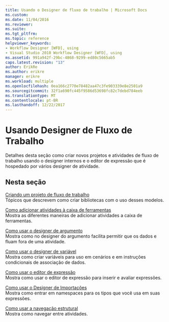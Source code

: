 ```yaml
---
title: Usando o Designer de fluxo de trabalho | Microsoft Docs
ms.custom: 
ms.date: 11/04/2016
ms.reviewer: 
ms.suite: 
ms.tgt_pltfrm: 
ms.topic: reference
helpviewer_keywords:
- Workflow Designer [WFD], using
- Visual Studio 2010 Workflow Designer [WFD], using
ms.assetid: 991a942f-29bc-4868-9299-ed80c5665ab5
caps.latest.revision: "13"
author: ErikRe
ms.author: erikre
manager: erikre
ms.workload: multiple
ms.openlocfilehash: 0ea166c2770e78482aa47c3fe903339e8e2501a9
ms.sourcegitcommit: 32f1a690fc445f9586d53698fc82c7debd784eeb
ms.translationtype: MT
ms.contentlocale: pt-BR
ms.lasthandoff: 12/22/2017
---
```

# <a name="using-the-workflow-designer"></a>Usando Designer de Fluxo de Trabalho
Detalhes desta seção como criar novos projetos e atividades de fluxo de trabalho usando o designer internos e o editor de expressão que é hospedado por vários designer de atividade.  
  
## <a name="in-this-section"></a>Nesta seção  
 [Criando um projeto de fluxo de trabalho](../workflow-designer/creating-a-workflow-project.md)  
 Tópicos que descrevem como criar bibliotecas com o uso desses modelos.  
  
 [Como adicionar atividades à caixa de ferramentas](../workflow-designer/how-to-add-activities-to-the-toolbox.md)  
 Mostra as diferentes maneiras de adicionar atividades a caixa de ferramentas.  
  
 [Como usar o designer de argumento](../workflow-designer/how-to-use-the-argument-designer.md)  
 Mostra como no designer do argumento facilita permitir que os dados e fluam fora de uma atividade.  
  
 [Como usar o designer de variável](../workflow-designer/how-to-use-the-variable-designer.md)  
 Mostra como criar variáveis para uso em cenários e em instruções condicionais de associação de dados.  
  
 [Como usar o editor de expressão](../workflow-designer/how-to-use-the-expression-editor.md)  
 Mostra como usar o editor de expressão para inserir e avaliar expressões.  
  
 [Como usar o Designer de Importações](../workflow-designer/how-to-use-the-imports-designer.md)  
 Mostra como entrar em namespaces para os tipos que você usa em suas expressões.  
  
 [Como usar a navegação estrutural](../workflow-designer/how-to-use-breadcrumb-navigation.md)  
 Mostra como navegar entre atividades.